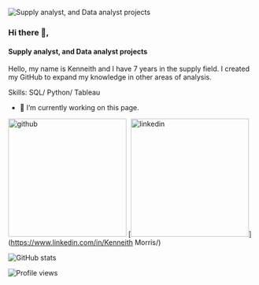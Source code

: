 ![Supply analyst, and Data analyst projects](https://www.swg.com/usa/wp-content/uploads/sites/34/2017/02/Blog-Digital-transformation-in-fm-banner.jpg)
### Hi there 👋,  
#### Supply analyst, and Data analyst projects

Hello, my name is Kenneith and I have 7 years in the supply field. I created my GitHub to expand my knowledge in other areas of analysis.

Skills: SQL/ Python/ Tableau

- 🔭 I’m currently working on this page. 

[<img src='https://cdn.jsdelivr.net/npm/simple-icons@3.0.1/icons/github.svg' alt='github' height='240'>](https://github.com/kenny-lavell)  [<img src='https://cdn.jsdelivr.net/npm/simple-icons@3.0.1/icons/linkedin.svg' alt='linkedin' height='240'>](https://www.linkedin.com/in/Kenneith Morris/)  

![GitHub stats](https://github-readme-stats.vercel.app/api?username=kenny-lavell&show_icons=true)  

![Profile views](https://gpvc.arturio.dev/kenny-lavell)  
